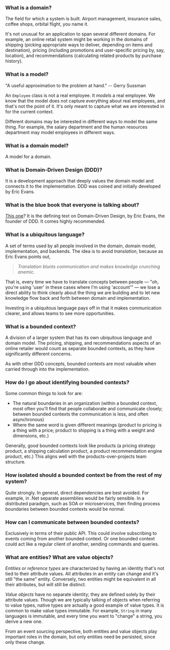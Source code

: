 ### What is a domain?

The field for which a system is built. Airport management, insurance sales, coffee shops, orbital flight, you name it.

It's not unusual for an application to span several different domains. For example, an online retail system might be working in the domains of shipping (picking appropriate ways to deliver, depending on items and destination), pricing (including promotions and user-specific pricing by, say, location), and recommendations (calculating related products by purchase history).

### What is a model?

"A useful approximation to the problem at hand." -- Gerry Sussman

An `Employee` class is not a real employee. It *models* a real employee. We know that the model does not capture everything about real employees, and that's not the point of it. It's only meant to capture what we are interested in for the current context.

Different domains may be interested in different ways to model the same thing. For example, the salary department and the human resources department may model employees in different ways.

### What is a domain model?

A model for a domain.

### What is Domain-Driven Design (DDD)?

It is a development approach that deeply values the domain model and connects it to the implementation. DDD was coined and initially developed by Eric Evans.

### What is the blue book that everyone is talking about?

[This one](http://www.amazon.com/Domain-Driven-Design-Tackling-Complexity-Software/dp/0321125215)? It is the defining text on Domain-Driven Design, by Eric Evans, the founder of DDD. It comes highly recommended.

### What is a ubiquitous language?

A set of terms used by all people involved in the domain, domain model, implementation, and backends. The idea is to avoid *translation*, because as Eric Evans points out,

> *Translation blunts communication and makes knowledge crunching anemic.*

That is, every time we have to translate concepts between people — "oh, you're using 'user' in these cases where I'm using 'account'" — we lose a direct ability to think clearly about the thing we are building and to let new knowledge flow back and forth between domain and implementation.

Investing in a ubiquitous language pays off in that it makes communication clearer, and allows teams to see more opportunities.

### What is a bounded context?

A division of a larger system that has its own ubiquitous language and domain model. The pricing, shipping, and recommendations aspects of an online retailer would count as separate bounded contexts, as they have significantly different concerns.

As with other DDD concepts, bounded contexts are most valuable when carried through into the implementation.

### How do I go about identifying bounded contexts?

Some common things to look for are:

- The natural boundaries in an organization (within a bounded context, most often you'll find that people collaborate and communicate closely; between bounded contexts the communication is less, and often asynchronous)
- Where the same word is given different meanings (product to pricing is a thing with a price; product to shipping is a thing with a weight and dimensions, etc.)

Generally, good bounded contexts look like products (a pricing strategy product, a shipping calculation product, a product recommendation engine product, etc.) This aligns well with the products-over-projects team structure.

### How isolated should a bounded context be from the rest of my system?

Quite strongly. In general, direct dependencies are best avoided. For example, in .Net separate assemblies would be fairly sensible. In a distributed paradigm, such as SOA or microservices, then finding process boundaries between bounded contexts would be normal.

### How can I communicate between bounded contexts?

Exclusively in terms of their public API. This could involve subscribing to events coming from another bounded context. Or one bounded context could act like a regular client of another, sending commands and queries.

### What are entities? What are value objects?

*Entities* or *reference types* are characterized by having an identity that's not tied to their attribute values. All attributes in an entity can change and it's still "the same" entity. Conversely, two entities might be equivalent in all their attributes, but will still be distinct.

*Value objects* have no separate identity; they are defined solely by their attribute values. Though we are typically talking of objects when referring to value types, native types are actually a good example of value types. It is common to make value types immutable. For example, `String` in many languages is immutable, and every time you want to "change" a string, you derive a new one.

From an event sourcing perspective, both entities and value objects play important roles in the domain, but only entities need be persisted, since only these change.